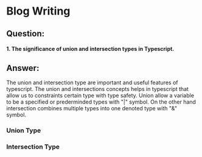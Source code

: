 
  # Blog Writing
  ## Question:
  #### 1. The significance of union and intersection types in Typescript.

  
  ## Answer:
  The union and intersection type are important and useful features of typescript.
  The union and intersections concepts helps in typescript that allow us to constraints certain type with type safety. Union allow a variable to be a specified or prederminded types with "|" symbol. On the other hand intersection combines multiple types into one denoted type with "&" symbol. 



  ### Union Type


  ### Intersection Type